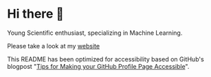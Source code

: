 # Hi there 👋

Young Scientific enthusiast, specializing in Machine Learning.

Please take a look at my [website](https://mdag.cyou)

This README has been optimized for accessibility based on GitHub's blogpost "[Tips for Making your GitHub Profile Page Accessible](https://github.blog/2023-10-26-5-tips-for-making-your-github-profile-page-accessible)".
